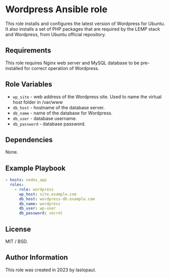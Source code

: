# Wordpress Ansible role

This role installs and configures the latest version of Wordpress for Ubuntu. It also installs a set of PHP packages that are required by the LEMP stack and Wordpress, from Ubuntu official repository.

## Requirements

This role requires Nginx web server and MySQL database to be pre-installed for correct operation of Wordpress.

## Role Variables

- `wp_site` - web address of the Wordpress site. Used to name the virtual host folder in /var/www
- `db_host` - hostname of the database server.
- `db_name` - name of the database for Wordpress.
- `db_user` - database username.
- `db_password` - database password.

## Dependencies

None.

## Example Playbook

```yaml
- hosts: nodes_app
  roles:
    - role: wordpress
      wp_host: site.example.com
      db_host: wordpress-db.example.com
      db_name: wordpress
      db_user: wp-user
      db_password: secret
```

## License

MIT / BSD.

## Author Information

This role was created in 2023 by laslopaul.
